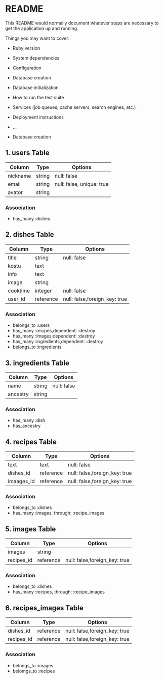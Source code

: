 # README

This README would normally document whatever steps are necessary to get the
application up and running.

Things you may want to cover:

* Ruby version

* System dependencies

* Configuration

* Database creation

* Database initialization

* How to run the test suite

* Services (job queues, cache servers, search engines, etc.)

* Deployment instructions

* ...

* Database creation
## 1. users Table
|Column|Type|Options|
|------|----|-------|
|nickname|string|null: false|
|email|string|null: false, unique: true|
|avator|string|

### Association
- has_many :dishes

## 2. dishes Table
|Column|Type|Options|
|------|----|-------|
|title|string|null: false|
|kostu|text|
|info|text|
|image|string|
|cooktime|integer|null: false|
|user_id|reference|null: false,foreign_key: true|

### Association
- belongs_to :users
- has_many :recipes,dependent: :destroy
- has_many :images,dependent: :destroy
- has_many :ingredients,dependent: :destroy
- belongs_to :ingredients

## 3. ingredients Table
|Column|Type|Options|
|------|----|-------|
|name|string|null: false|
|ancestry|string|

### Association
- has_many :dish
- has_ancestry

## 4. recipes Table
|Column|Type|Options|
|------|----|-------|
|text|text|null: false|
|dishes_id|reference|null: false,foreign_key: true|
|imaages_id|reference|null: false,foreign_key: true|

### Association
- belongs_to :dishes
- has_many :images, through: :recipe_images

## 5. images Table
|Column|Type|Options|
|------|----|-------|
|images|string|
|recipes_id|reference|null: false,foreign_key: true|

### Association
- belongs_to :dishes
- has_many :recipes, through: :recipe_images

## 6. recipes_images Table
Column|Type|Options|
|------|----|-------|
|dishes_id|reference|null: false,foreign_key: true|
|recipes_id|reference|null: false,foreign_key: true|

### Association
- belongs_to :images
- belomgs_to :recipes